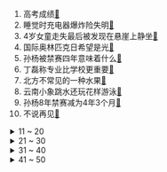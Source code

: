 1. 高考成绩[:link:](https://s.weibo.com/weibo?q=%23高考成绩%23&Refer=top)
2. 睡觉时充电器爆炸险失明[:link:](https://s.weibo.com/weibo?q=%23睡觉时充电器爆炸险失明%23&Refer=top)
3. 4岁女童走失最后被发现在悬崖上静坐[:link:](https://s.weibo.com/weibo?q=%234岁女童走失最后被发现在悬崖上静坐%23&Refer=top)
4. 国际奥林匹克日希望是光[:link:](https://s.weibo.com/weibo?q=%23国际奥林匹克日希望是光%23&Refer=top)
5. 孙杨被禁赛四年意味着什么[:link:](https://s.weibo.com/weibo?q=%23孙杨被禁赛四年意味着什么%23&Refer=top)
6. 丁磊称专业比学校更重要[:link:](https://s.weibo.com/weibo?q=%23丁磊称专业比学校更重要%23&Refer=top)
7. 北方不常见的一种水果[:link:](https://s.weibo.com/weibo?q=%23北方不常见的一种水果%23&Refer=top)
8. 云南小象跳水还玩花样游泳[:link:](https://s.weibo.com/weibo?q=%23云南小象跳水还玩花样游泳%23&Refer=top)
9. 孙杨8年禁赛减为4年3个月[:link:](https://s.weibo.com/weibo?q=%23孙杨8年禁赛减为4年3个月%23&Refer=top)
10. 不说再见[:link:](https://s.weibo.com/weibo?q=%23不说再见%23&Refer=top)
<details>
<summary>11 ~ 20</summary>

11. 我国疫苗对德尔塔变异毒株仍有效[:link:](https://s.weibo.com/weibo?q=%23我国疫苗对德尔塔变异毒株仍有效%23&Refer=top)
12. 大鹏瘦了好多[:link:](https://s.weibo.com/weibo?q=%23大鹏瘦了好多%23&Refer=top)
13. 李雪琴 男人装[:link:](https://s.weibo.com/weibo?q=%23李雪琴%20男人装%23&Refer=top)
14. 5厘米巨型萤火虫现身四川[:link:](https://s.weibo.com/weibo?q=%235厘米巨型萤火虫现身四川%23&Refer=top)
15. 广东无新增本土确诊和本土无症状[:link:](https://s.weibo.com/weibo?q=%23广东无新增本土确诊和本土无症状%23&Refer=top)
16. jackeylove[:link:](https://s.weibo.com/weibo?q=%23jackeylove%23&Refer=top)
17. 朱一龙 十年后我还是我[:link:](https://s.weibo.com/weibo?q=%23朱一龙%20十年后我还是我%23&Refer=top)
18. 吴磊请拜冰全员吃外卖[:link:](https://s.weibo.com/weibo?q=%23吴磊请拜冰全员吃外卖%23&Refer=top)
19. 8旬奶奶空箱子举重演技炸裂[:link:](https://s.weibo.com/weibo?q=%238旬奶奶空箱子举重演技炸裂%23&Refer=top)
20. 秦海璐说浪漫都是额头换来的[:link:](https://s.weibo.com/weibo?q=%23秦海璐说浪漫都是额头换来的%23&Refer=top)
</details>
<details>
<summary>21 ~ 30</summary>

21. 觉醒年代[:link:](https://s.weibo.com/weibo?q=%23觉醒年代%23&Refer=top)
22. 黄子韬 我在你们眼里我肚量这么小[:link:](https://s.weibo.com/weibo?q=%23黄子韬%20我在你们眼里我肚量这么小%23&Refer=top)
23. 见过最令人惊艳的学士服[:link:](https://s.weibo.com/weibo?q=%23见过最令人惊艳的学士服%23&Refer=top)
24. 吴磊的冰箱好像表情包[:link:](https://s.weibo.com/weibo?q=%23吴磊的冰箱好像表情包%23&Refer=top)
25. 艾薇儿重现爆红单曲Sk8er Boi[:link:](https://s.weibo.com/weibo?q=%23艾薇儿重现爆红单曲Sk8er%20Boi%23&Refer=top)
26. 爸妈对摄像头喊女儿吃龙虾[:link:](https://s.weibo.com/weibo?q=%23爸妈对摄像头喊女儿吃龙虾%23&Refer=top)
27. 四川绵阳市江油市3.8级地震[:link:](https://s.weibo.com/weibo?q=%23四川绵阳市江油市3.8级地震%23&Refer=top)
28. 真人电影版白雪公主演员[:link:](https://s.weibo.com/weibo?q=%23真人电影版白雪公主演员%23&Refer=top)
29. 高考志愿填报最全知识点[:link:](https://s.weibo.com/weibo?q=%23高考志愿填报最全知识点%23&Refer=top)
30. 京句频出 爆笑了家人们[:link:](https://s.weibo.com/weibo?q=%23京句频出%20爆笑了家人们%23&Refer=top)
</details>
<details>
<summary>31 ~ 40</summary>

31. 德尔塔变异毒株可能存在免疫逃逸[:link:](https://s.weibo.com/weibo?q=%23德尔塔变异毒株可能存在免疫逃逸%23&Refer=top)
32. 赵丽颖隐藏的投篮高手[:link:](https://s.weibo.com/weibo?q=%23赵丽颖隐藏的投篮高手%23&Refer=top)
33. 黑寡妇[:link:](https://s.weibo.com/weibo?q=%23黑寡妇%23&Refer=top)
34. 科学家首次证实银河系在踩刹车[:link:](https://s.weibo.com/weibo?q=%23科学家首次证实银河系在踩刹车%23&Refer=top)
35. 刘耀文被拉着到处合影[:link:](https://s.weibo.com/weibo?q=%23刘耀文被拉着到处合影%23&Refer=top)
36. 国家重大航天项目科学家团队抵达香港[:link:](https://s.weibo.com/weibo?q=%23国家重大航天项目科学家团队抵达香港%23&Refer=top)
37. 鹿晗银发[:link:](https://s.weibo.com/weibo?q=%23鹿晗银发%23&Refer=top)
38. 榨个果汁也太难了[:link:](https://s.weibo.com/weibo?q=%23榨个果汁也太难了%23&Refer=top)
39. 王者荣耀更新[:link:](https://s.weibo.com/weibo?q=%23王者荣耀更新%23&Refer=top)
40. 任嘉伦演的穆青[:link:](https://s.weibo.com/weibo?q=%23任嘉伦演的穆青%23&Refer=top)
</details>
<details>
<summary>41 ~ 50</summary>

41. 全职太太离婚时提家务劳动补偿19万[:link:](https://s.weibo.com/weibo?q=%23全职太太离婚时提家务劳动补偿19万%23&Refer=top)
42. 余男好性感[:link:](https://s.weibo.com/weibo?q=%23余男好性感%23&Refer=top)
43. 莫德里奇世界波[:link:](https://s.weibo.com/weibo?q=%23莫德里奇世界波%23&Refer=top)
44. 叛逆者[:link:](https://s.weibo.com/weibo?q=%23叛逆者%23&Refer=top)
45. 女子万元咨询大师被建议在家装哭[:link:](https://s.weibo.com/weibo?q=%23女子万元咨询大师被建议在家装哭%23&Refer=top)
46. 匪我思存 妈我有个剧要播了[:link:](https://s.weibo.com/weibo?q=%23匪我思存%20妈我有个剧要播了%23&Refer=top)
47. 小伙用头发演绎武侠动作[:link:](https://s.weibo.com/weibo?q=%23小伙用头发演绎武侠动作%23&Refer=top)
48. 孙杨无缘东京奥运[:link:](https://s.weibo.com/weibo?q=%23孙杨无缘东京奥运%23&Refer=top)
49. 英格兰小组第一出线[:link:](https://s.weibo.com/weibo?q=%23英格兰小组第一出线%23&Refer=top)
50. 老太失联监控显示被陌生男拉走[:link:](https://s.weibo.com/weibo?q=%23老太失联监控显示被陌生男拉走%23&Refer=top)
51. 日本天马航空公司推出皮卡丘客机[:link:](https://s.weibo.com/weibo?q=%23日本天马航空公司推出皮卡丘客机%23&Refer=top)
</details>